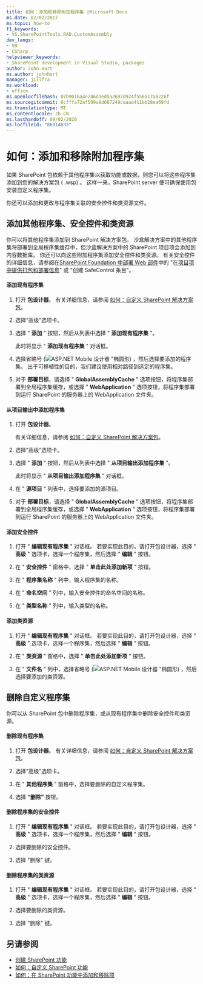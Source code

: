 ```yaml
---
title: 如何：添加和移除附加程序集 |Microsoft Docs
ms.date: 02/02/2017
ms.topic: how-to
f1_keywords:
- VS.SharePointTools.RAD.CustomAssembly
dev_langs:
- VB
- CSharp
helpviewer_keywords:
- SharePoint development in Visual Studio, packages
author: John-Hart
ms.author: johnhart
manager: jillfra
ms.workload:
- office
ms.openlocfilehash: 07b9016a4e246d3ed5a2697d924f556517a8226f
ms.sourcegitcommit: 6cfffa72af599a9d667249caaaa411bb28ea69fd
ms.translationtype: MT
ms.contentlocale: zh-CN
ms.lasthandoff: 09/02/2020
ms.locfileid: "86014833"
---
```

# <a name="how-to-add-and-remove-additional-assemblies"></a>如何：添加和移除附加程序集
  如果 SharePoint 包依赖于其他程序集以获取功能或数据，则您可以将这些程序集添加到您的解决方案包 ( .wsp) 。 这样一来，SharePoint server 便可确保使用包安装自定义程序集。

 你还可以添加和更改与程序集关联的安全控件和类资源文件。

## <a name="add-additional-assemblies-safe-controls-and-class-resources"></a>添加其他程序集、安全控件和类资源
 你可以将其他程序集添加到 SharePoint 解决方案包。 沙盒解决方案中的其他程序集将部署到全局程序集缓存中，但沙盒解决方案中的 SharePoint 项目项会添加到内容数据库。 你还可以向这些附加程序集添加安全控件和类资源。 有关安全控件的详细信息，请参阅在[SharePoint Foundation 中部署 Web 部件](/previous-versions/office/developer/sharepoint-2010/cc768621(v=office.14))中的 "在[项目项中提供打包和部署信息](../sharepoint/providing-packaging-and-deployment-information-in-project-items.md)" 或 "创建 SafeControl 条目"。

#### <a name="to-add-an-existing-assembly"></a>添加现有程序集

1. 打开 **包设计器**。 有关详细信息，请参阅 [如何：自定义 SharePoint 解决方案包](../sharepoint/how-to-customize-a-sharepoint-solution-package.md)。

2. 选择“高级”选项卡。

3. 选择 " **添加** " 按钮，然后从列表中选择 " **添加现有程序集** "。

     此时将显示 " **添加现有程序集** " 对话框。

4. 选择省略号 (![ASP.NET Mobile 设计器 "椭圆形](../sharepoint/media/mwellipsis.gif "ASP.NET 移动设计器中的省略号")) ，然后选择要添加的程序集。 出于可移植性的目的，我们建议使用相对路径到选定的程序集。

5. 对于 **部署目标**，请选择 " **GlobalAssemblyCache** " 选项按钮，将程序集部署到全局程序集缓存，或选择 " **WebApplication** " 选项按钮，将程序集部署到运行 SharePoint 的服务器上的 WebApplication 文件夹。

#### <a name="to-add-an-assembly-from-project-output"></a>从项目输出中添加程序集

1. 打开 **包设计器**。

     有关详细信息，请参阅 [如何：自定义 SharePoint 解决方案包](../sharepoint/how-to-customize-a-sharepoint-solution-package.md)。

2. 选择“高级”选项卡。

3. 选择 " **添加** " 按钮，然后从列表中选择 " **从项目输出添加程序集** "。

     此时将显示 " **从项目输出添加程序集** " 对话框。

4. 在 " **源项目** " 列表中，选择要添加的源项目。

5. 对于 **部署目标**，请选择 " **GlobalAssemblyCache** " 选项按钮，将程序集部署到全局程序集缓存，或选择 " **WebApplication** " 选项按钮，将程序集部署到运行 SharePoint 的服务器上的 WebApplication 文件夹。

#### <a name="to-add-a-safe-control"></a>添加安全控件

1. 打开 " **编辑现有程序集** " 对话框。 若要实现此目的，请打开包设计器，选择 " **高级** " 选项卡，选择一个程序集，然后选择 " **编辑** " 按钮。

2. 在 " **安全控件** " 窗格中，选择 " **单击此处添加新项** " 按钮。

3. 在 " **程序集名称** " 列中，输入程序集的名称。

4. 在 " **命名空间** " 列中，输入安全控件的命名空间的名称。

5. 在 " **类型名称** " 列中，输入类型的名称。

#### <a name="to-add-a-class-resource"></a>添加类资源

1. 打开 " **编辑现有程序集** " 对话框。 若要实现此目的，请打开包设计器，选择 " **高级** " 选项卡，选择一个程序集，然后选择 " **编辑** " 按钮。

2. 在 " **类资源** " 窗格中，选择 " **单击此处添加新项** " 按钮。

3. 在 " **文件名** " 列中，选择省略号 (![ASP.NET Mobile 设计器 "椭圆形](../sharepoint/media/mwellipsis.gif "ASP.NET 移动设计器中的省略号")) ，然后选择要添加的类资源。

## <a name="delete-custom-assemblies"></a>删除自定义程序集
 你可以从 SharePoint 包中删除程序集，或从现有程序集中删除安全控件和类资源。

#### <a name="to-delete-an-existing-assembly"></a>删除现有程序集

1. 打开 **包设计器**。 有关详细信息，请参阅 [如何：自定义 SharePoint 解决方案包](../sharepoint/how-to-customize-a-sharepoint-solution-package.md)。

2. 选择“高级”选项卡。

3. 在 " **其他程序集** " 窗格中，选择要删除的自定义程序集。

4. 选择 **“删除”** 按钮。

#### <a name="to-delete-a-safe-control-for-an-assembly"></a>删除程序集的安全控件

1. 打开 " **编辑现有程序集** " 对话框。 若要实现此目的，请打开包设计器，选择 " **高级** " 选项卡，选择一个程序集，然后选择 " **编辑** " 按钮。

2. 选择要删除的安全控件。

3. 选择 "删除" 键。

#### <a name="to-delete-a-class-resource-for-an-assembly"></a>删除程序集的类资源

1. 打开 " **编辑现有程序集** " 对话框。 若要实现此目的，请打开包设计器，选择 " **高级** " 选项卡，选择一个程序集，然后选择 " **编辑** " 按钮。

2. 选择要删除的类资源。

3. 选择 "删除" 键。

## <a name="see-also"></a>另请参阅
- [创建 SharePoint 功能](../sharepoint/creating-sharepoint-features.md)
- [如何：自定义 SharePoint 功能](../sharepoint/how-to-customize-a-sharepoint-feature.md)
- [如何：在 SharePoint 功能中添加和移除项](../sharepoint/how-to-add-and-remove-items-to-sharepoint-features.md)
